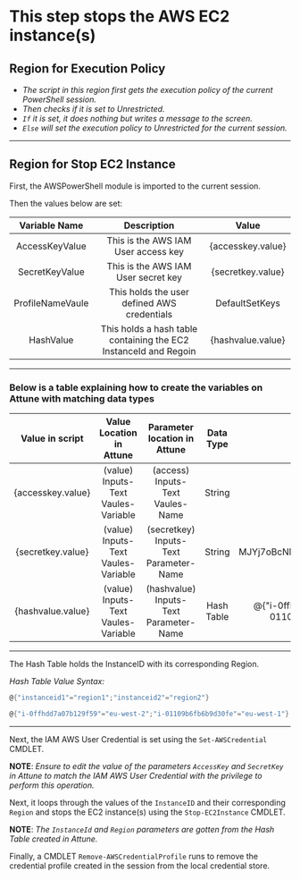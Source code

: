 # This step stops the AWS EC2 instance(s)

## Region for Execution Policy

- *The script in this region first gets the execution policy of the current PowerShell session.*
- *Then checks if it is set to Unrestricted.*
- *`If` it is set, it does nothing but writes a message to the screen.*
- *`Else` will set the execution policy to Unrestricted for the current session.*

---

## Region for Stop EC2 Instance

First, the AWSPowerShell module is imported to the current session.

Then the values below are set:

| Variable Name | Description | Value |
| :----: | :----: | :----: |
| AccessKeyValue | This is the AWS IAM User access key | {accesskey.value} |
| SecretKeyValue | This is the AWS IAM User secret key | {secretkey.value} |
| ProfileNameVaule | This holds the user defined AWS credentials | DefaultSetKeys |
| HashValue | This holds a hash table containing the EC2 InstanceId and Regoin | {hashvalue.value} |

---

### Below is a table explaining how to create the variables on Attune with matching data types

| Value in script | Value Location in Attune | Parameter location in Attune| Data Type | Example |
| :----: | :----: | :----: | :----: | :----: |
| {accesskey.value} | (value) Inputs-Text Vaules-Variable | (access) Inputs-Text Vaules-Name | String | HKOPUHIVJOQQN3YNLCIL |
| {secretkey.value} | (value) Inputs-Text Vaules-Variable | (secretkey) Inputs-Text Parameter-Name | String | MJYj7oBcNMTe+R+TTIWdQqXLYcttQ8IOwh1O9zH5 |
| {hashvalue.value} | (value) Inputs-Text Vaules-Variable | (hashvalue) Inputs-Text Parameter-Name | Hash Table | @{"i-0ffhdd7a07b129f59"="eu-west-2";"i-01109b6fb6b9d30fe"="eu-west-1"} |

---

The Hash Table holds the InstanceID with its corresponding Region.

*Hash Table Value Syntax:*

```powershell
@{"instanceid1"="region1";"instanceid2"="region2"}
```

```powershell
@{"i-0ffhdd7a07b129f59"="eu-west-2";"i-01109b6fb6b9d30fe"="eu-west-1"}
```

---

Next, the IAM AWS User Credential is set using the `Set-AWSCredential` CMDLET.

**NOTE**: *Ensure to edit the value of the parameters `AccessKey` and `SecretKey` in Attune to match the IAM AWS User Credential with the privilege to perform this operation.*

Next, it loops through the values of the `InstanceID` and their corresponding `Region` and stops the EC2 instance(s) using the `Stop-EC2Instance` CMDLET.

**NOTE**: *The `InstanceId` and `Region` parameters are gotten from the Hash Table created in Attune.*

Finally, a CMDLET `Remove-AWSCredentialProfile` runs to remove the credential profile created in the session from the local credential store.
